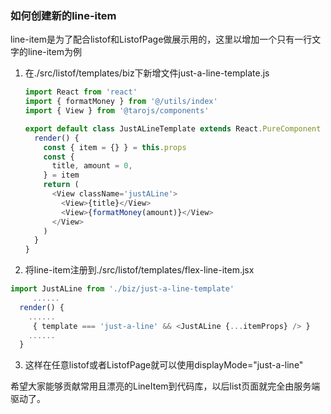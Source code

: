 ### 如何创建新的line-item

line-item是为了配合listof和ListofPage做展示用的，这里以增加一个只有一行文字的line-item为例

1. 在./src/listof/templates/biz下新增文件just-a-line-template.js
   
   ```javascript
   import React from 'react'
   import { formatMoney } from '@/utils/index'
   import { View } from '@tarojs/components'
   
   export default class JustALineTemplate extends React.PureComponent {
     render() {
       const { item = {} } = this.props
       const {
         title, amount = 0,
       } = item
       return (
         <View className='justALine'>
           <View>{title}</View>
           <View>{formatMoney(amount)}</View>
         </View>
       )
     }
   }
   ```

2. 将line-item注册到./src/listof/templates/flex-line-item.jsx

```javascript
import JustALine from './biz/just-a-line-template'
     ......
  render() {
    ......
     { template === 'just-a-line' && <JustALine {...itemProps} /> }
    ......
  }

```

3. 这样在任意listof或者ListofPage就可以使用displayMode="just-a-line"

希望大家能够贡献常用且漂亮的LineItem到代码库，以后list页面就完全由服务端驱动了。

